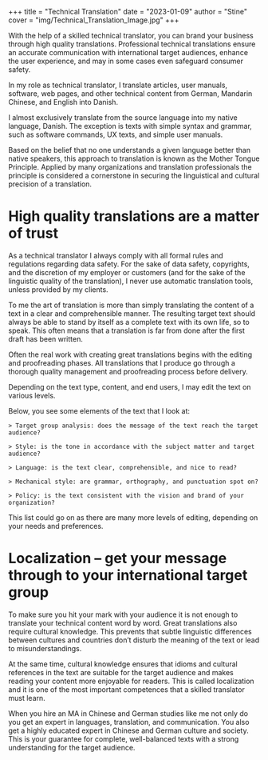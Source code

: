 +++ 
title = "Technical Translation" 
date = "2023-01-09" 
author = "Stine" 
cover =  "img/Technical_Translation_Image.jpg"
+++

With the help of a skilled technical translator, you can brand your business through high quality translations. Professional technical translations ensure an accurate communication with international target audiences, enhance the user experience, and may in some cases even safeguard consumer safety.

In my role as technical translator, I translate articles, user manuals, software, web pages, and other technical content from German, Mandarin Chinese, and English into Danish. 

I almost exclusively translate from the source language into my native language, Danish. The exception is texts with simple syntax and grammar, such as software commands, UX texts, and simple user manuals. 

Based on the belief that no one understands a given language better than native speakers, this approach to translation is known as the Mother Tongue Principle. Applied by many organizations and translation professionals the principle is considered a cornerstone in securing the linguistical and cultural precision of a translation. 

# High quality translations are a matter of trust
As a technical translator I always comply with all formal rules and regulations regarding data safety. For the sake of data safety, copyrights, and the discretion of my employer or customers (and for the sake of the linguistic quality of the translation), I never use automatic translation tools, unless provided by my clients.

To me the art of translation is more than simply translating the content of a text in a clear and comprehensible manner. The resulting target text should always be able to stand by itself as a complete text with its own life, so to speak. This often means that a translation is far from done after the first draft has been written. 

Often the real work with creating great translations begins with the editing and proofreading phases. All translations that I produce go through a thorough quality management and proofreading process before delivery. 

Depending on the text type, content, and end users, I may edit the text on various levels. 

Below, you see some elements of the text that I look at: 

    > Target group analysis: does the message of the text reach the target audience?

    > Style: is the tone in accordance with the subject matter and target audience?

    > Language: is the text clear, comprehensible, and nice to read?

    > Mechanical style: are grammar, orthography, and punctuation spot on?
    
    > Policy: is the text consistent with the vision and brand of your organization?
    
This list could go on as there are many more levels of editing, depending on your needs and preferences.

# Localization – get your message through to your international target group
To make sure you hit your mark with your audience it is not enough to translate your technical content word by word. Great translations also require cultural knowledge. This prevents that subtle linguistic differences between cultures and countries don’t disturb the meaning of the text or lead to misunderstandings. 

At the same time, cultural knowledge ensures that idioms and cultural references in the text are suitable for the target audience and makes reading your content more enjoyable for readers. This is called localization and it is one of the most important competences that a skilled translator must learn. 

When you hire an MA in Chinese and German studies like me not only do you get an expert in languages, translation, and communication. You also get a highly educated expert in Chinese and German culture and society. This is your guarantee for complete, well-balanced texts with a strong understanding for the target audience. 
